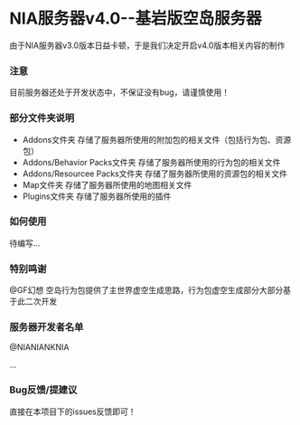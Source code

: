 # NIA服务器v4.0--基岩版空岛服务器

由于NIA服务器v3.0版本日益卡顿，于是我们决定开启v4.0版本相关内容的制作

### 注意

目前服务器还处于开发状态中，不保证没有bug，请谨慎使用！

### 部分文件夹说明

- Addons文件夹 存储了服务器所使用的附加包的相关文件（包括行为包、资源包）
- Addons/Behavior Packs文件夹 存储了服务器所使用的行为包的相关文件
- Addons/Resourcee Packs文件夹 存储了服务器所使用的资源包的相关文件
- Map文件夹 存储了服务器所使用的地图相关文件
- Plugins文件夹 存储了服务器所使用的插件

### 如何使用

待编写...

### 特别鸣谢

@GF幻想 空岛行为包提供了主世界虚空生成思路，行为包虚空生成部分大部分基于此二次开发

### 服务器开发者名单

@NIANIANKNIA

...

### Bug反馈/提建议

直接在本项目下的issues反馈即可！
